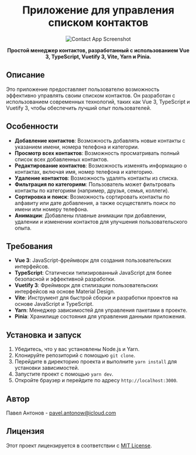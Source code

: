 <h1 align="center">Приложение для управления списком контактов</h1>

<p align="center">
  <img src="http://surl.li/skxsq" alt="Contact App Screenshot">
</p>

<p align="center">
  <strong>Простой менеджер контактов, разработанный с использованием Vue 3, TypeScript, Vuetify 3, Vite, Yarn и Pinia.</strong>
</p>

## Описание

Это приложение предоставляет пользователю возможность эффективно управлять своим списком контактов. Он разработан с использованием современных технологий, таких как Vue 3, TypeScript и Vuetify 3, чтобы обеспечить лучший опыт пользователей.

## Особенности

- **Добавление контактов**: Возможность добавлять новые контакты с указанием имени, номера телефона и категории.
- **Просмотр всех контактов**: Возможность просматривать полный список всех добавленных контактов.
- **Редактирование контактов**: Возможность изменять информацию о контактах, включая имя, номер телефона и категорию.
- **Удаление контактов**: Возможность удалять контакты из списка.
- **Фильтрация по категориям**: Пользователь может фильтровать контакты по категориям (например, друзья, семья, коллеги).
- **Сортировка и поиск**: Возможность сортировать контакты по алфавиту или дате добавления, а также осуществлять поиск по имени или номеру телефона.
- **Анимации**: Добавлены плавные анимации при добавлении, удалении и изменении контактов для улучшения пользовательского опыта.

## Требования

- **Vue 3**: JavaScript-фреймворк для создания пользовательских интерфейсов.
- **TypeScript**: Статически типизированный JavaScript для более безопасной и эффективной разработки.
- **Vuetify 3**: Фреймворк для стилизации пользовательских интерфейсов на основе Material Design.
- **Vite**: Инструмент для быстрой сборки и разработки проектов на основе JavaScript и TypeScript.
- **Yarn**: Менеджер зависимостей для управления пакетами в проекте.
- **Pinia**: Хранилище состояния для управления данными приложения.

## Установка и запуск

1. Убедитесь, что у вас установлены Node.js и Yarn.
2. Клонируйте репозиторий с помощью `git clone`.
3. Перейдите в директорию проекта и выполните `yarn install` для установки зависимостей.
4. Запустите проект с помощью `yarn dev`.
5. Откройте браузер и перейдите по адресу `http://localhost:3000`.


## Автор

Павел Антонов - pavel.antonow@icloud.com

## Лицензия

Этот проект лицензируется в соответствии с [MIT License](https://opensource.org/licenses/MIT).
